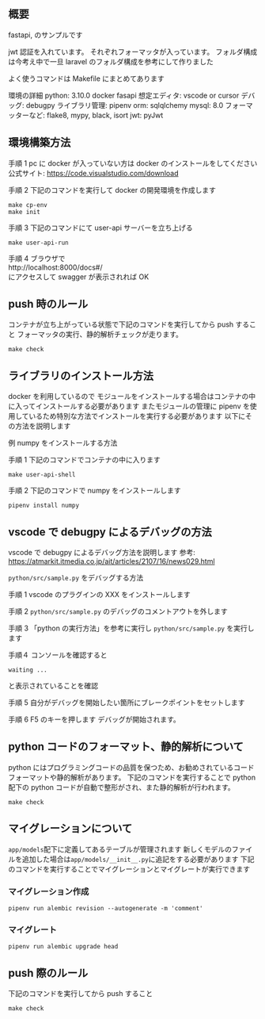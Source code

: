 ## 概要

fastapi, のサンプルです  

jwt 認証を入れています。
それぞれフォーマッタが入っています。
フォルダ構成は今考え中で一旦 laravel のフォルダ構成を参考にして作りました

よく使うコマンドは Makefile にまとめてあります

環境の詳細
python: 3.10.0
docker
fasapi
想定エディタ: vscode or cursor
デバッグ: debugpy
ライブラリ管理: pipenv
orm: sqlqlchemy
mysql: 8.0
フォーマッターなど: flake8, mypy, black, isort
jwt: pyJwt

## 環境構築方法

手順 1
pc に docker が入っていない方は docker のインストールをしてください
公式サイト: https://code.visualstudio.com/download

手順 2
下記のコマンドを実行して docker の開発環境を作成します

```
make cp-env
make init
```

手順 3
下記のコマンドにて user-api サーバーを立ち上げる

```
make user-api-run
```

手順 4
ブラウザで  
http://localhost:8000/docs#/  
にアクセスして swagger が表示されれば OK

## push 時のルール

コンテナが立ち上がっている状態で下記のコマンドを実行してから push すること
フォーマッタの実行、静的解析チェックが走ります。

```
make check
```

## ライブラリのインストール方法

docker を利用しているので モジュールをインストールする場合はコンテナの中に入ってインストールする必要があります
またモジュールの管理に pipenv を使用しているため特別な方法でインストールを実行する必要があります
以下にその方法を説明します

例
numpy をインストールする方法

手順 1
下記のコマンドでコンテナの中に入ります

```
make user-api-shell
```

手順 2
下記のコマンドで numpy をインストールします

```
pipenv install numpy
```


## vscode で debugpy によるデバッグの方法

vscode で debugpy によるデバッグ方法を説明します
参考: https://atmarkit.itmedia.co.jp/ait/articles/2107/16/news029.html

`python/src/sample.py` をデバッグする方法

手順 1
vscode のプラグインの XXX をインストールします

手順 2
`python/src/sample.py` のデバッグのコメントアウトを外します

手順 3
「python の実行方法」を参考に実行し `python/src/sample.py` を実行します

手順４
コンソールを確認すると

```
waiting ...
```

と表示されていることを確認

手順 5
自分がデバッグを開始したい箇所にブレークポイントをセットします

手順 6
F5 のキーを押します
デバッグが開始されます。

## python コードのフォーマット、静的解析について

python にはプログラミングコードの品質を保つため、お勧めされているコードフォーマットや静的解析があります。
下記のコマンドを実行することで python 配下の python コードが自動で整形がされ、また静的解析が行われます。

```
make check
```

## マイグレーションについて

`app/models`配下に定義してあるテーブルが管理されます
新しくモデルのファイルを追加した場合は`app/models/__init__.py`に追記をする必要があります
下記のコマンドを実行することでマイグレーションとマイグレートが実行できます

### マイグレーション作成

```
pipenv run alembic revision --autogenerate -m 'comment'
```

### マイグレート

```
pipenv run alembic upgrade head
```

## push 際のルール

下記のコマンドを実行してから push すること

```
make check
```

